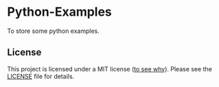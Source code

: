 # Python-Examples
To store some python examples.

## License
This project is licensed under a MIT license ([to see why](https://choosealicense.com/)). Please see the [LICENSE](/LICENSE) file for details.
